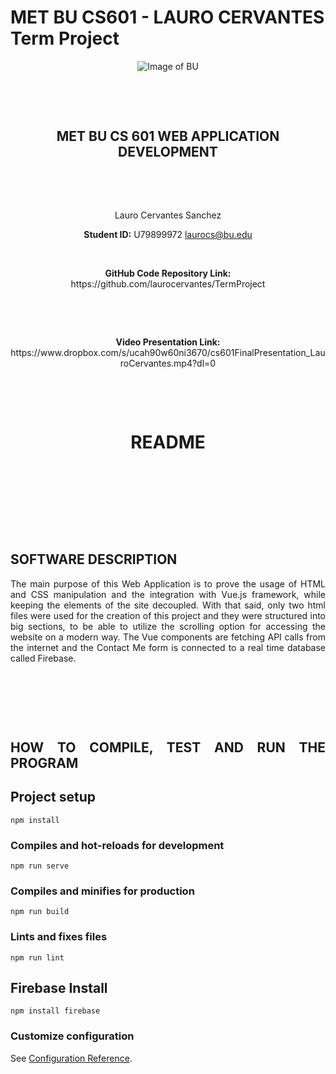 # MET BU CS601 - LAURO CERVANTES Term Project



<div align="center"> 


![Image of BU](https://i.ibb.co/26kRT2W/Screenshot-from-2021-07-10-23-59-56.png)

<p>&nbsp;</p>
<p>&nbsp;</p>


## **MET BU CS 601 WEB APPLICATION DEVELOPMENT**


<p>&nbsp;</p>
<p>&nbsp;</p>


Lauro Cervantes Sanchez

<b>Student ID:</b> U79899972
laurocs@bu.edu
<p>&nbsp;</p>
<b>GitHub Code Repository Link:</b>
https://github.com/laurocervantes/TermProject
<p>&nbsp;</p>
<p>&nbsp;</p>
<b>Video Presentation Link:</b>
https://www.dropbox.com/s/ucah90w60ni3670/cs601FinalPresentation_LauroCervantes.mp4?dl=0

<p>&nbsp;</p>
<p>&nbsp;</p>


<h1>README</h1> 
</div>

<p>&nbsp;</p>
<p>&nbsp;</p>
<p>&nbsp;</p>
<p>&nbsp;</p>

## SOFTWARE DESCRIPTION
<div align="justify"> 
The main purpose of this Web Application is to prove the usage of HTML and CSS manipulation and the integration with Vue.js framework, while keeping the elements 
of the site decoupled. With that said, only two html files were used for the creation of this project and they were structured into big sections, to be able to
utilize the scrolling option for accessing the website on a modern way. The Vue components are fetching API calls from the internet and the Contact Me form is
connected to a real time database called Firebase.

<p>&nbsp;</p>
<p>&nbsp;</p>
<p>&nbsp;</p>


## HOW TO COMPILE, TEST AND RUN THE PROGRAM

## Project setup
```
npm install
```

### Compiles and hot-reloads for development
```
npm run serve
```

### Compiles and minifies for production
```
npm run build
```

### Lints and fixes files
```
npm run lint
```

## Firebase Install
```
npm install firebase
```
  
### Customize configuration
See [Configuration Reference](https://cli.vuejs.org/config/).

  
